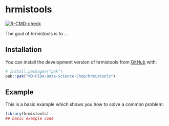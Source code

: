 
# hrmistools

<!-- badges: start -->
[![R-CMD-check](https://github.com/WB-PIDA-Data-Science-Shop/hrmistools/actions/workflows/R-CMD-check.yaml/badge.svg)](https://github.com/WB-PIDA-Data-Science-Shop/hrmistools/actions/workflows/R-CMD-check.yaml)
<!-- badges: end -->

The goal of hrmistools is to ...

## Installation

You can install the development version of hrmistools from [GitHub](https://github.com/) with:

``` r
# install.packages("pak")
pak::pak("WB-PIDA-Data-Science-Shop/hrmistools")
```

## Example

This is a basic example which shows you how to solve a common problem:

``` r
library(hrmistools)
## basic example code
```


